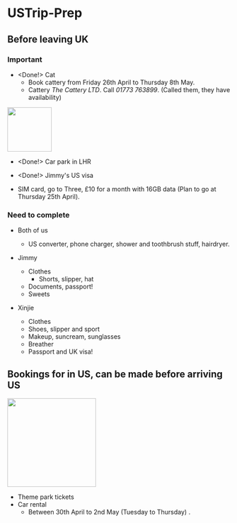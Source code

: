 # USTrip-Prep
## Before leaving UK
### Important
- <Done!> Cat 
  - Book cattery from Friday 26th April to Thursday 8th May.
  - Cattery _The Cattery LTD_. Call _01773 763899_. (Called them, they have availability)

<img src="https://github.com/StarryXinZ/USTrip-Prep/assets/123643693/77b991fa-5ae8-424c-8528-25fe2d2a3bd8" width="100" height="100">

- <Done!> Car park in LHR

- <Done!> Jimmy's US visa

- SIM card, go to Three, £10 for a month with 16GB data (Plan to go at Thursday 25th April).
    
### Need to complete
- Both of us
  - US converter, phone charger, shower and toothbrush stuff, hairdryer. 
    
- Jimmy
  - Clothes
    - Shorts, slipper, hat
  - Documents, passport!
  - Sweets

- Xinjie
  - Clothes
  - Shoes, slipper and sport
  - Makeup, suncream, sunglasses
  - Breather
  - Passport and UK visa!


## Bookings for in US, can be made before arriving US
<img src="https://github.com/StarryXinZ/USTrip-Prep/assets/123643693/98660b83-ad10-4abd-9034-08da9d89b36f" width="200" height="200">



- Theme park tickets 
- Car rental
  - Between 30th April to 2nd May (Tuesday to Thursday) .

